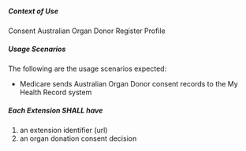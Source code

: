 ##### **Context of Use**
Consent Australian Organ Donor Register Profile

#####  **Usage Scenarios**
The following are the usage scenarios expected:
* Medicare sends Australian Organ Donor consent records to the My Health Record system

#####  **Each Extension SHALL have**
1. an extension identifier (url)
1. an organ donation consent decision 	

